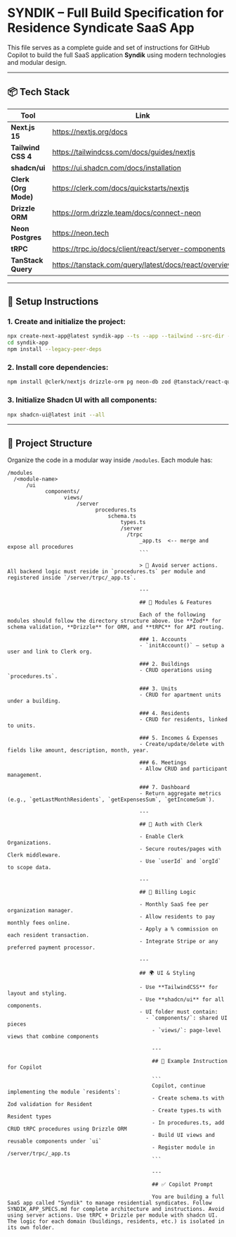 # SYNDIK – Full Build Specification for Residence Syndicate SaaS App

This file serves as a complete guide and set of instructions for GitHub Copilot to build the full SaaS application **Syndik** using modern technologies and modular design.

---

## 📦 Tech Stack

| Tool               | Link                                                                 |
|--------------------|----------------------------------------------------------------------|
| **Next.js 15**      | https://nextjs.org/docs                                               |
| **Tailwind CSS 4**  | https://tailwindcss.com/docs/guides/nextjs                            |
| **shadcn/ui**       | https://ui.shadcn.com/docs/installation                               |
| **Clerk (Org Mode)**| https://clerk.com/docs/quickstarts/nextjs                             |
| **Drizzle ORM**     | https://orm.drizzle.team/docs/connect-neon                            |
| **Neon Postgres**   | https://neon.tech                                                     |
| **tRPC**            | https://trpc.io/docs/client/react/server-components                   |
| **TanStack Query**  | https://tanstack.com/query/latest/docs/react/overview                 |

---

## 🚀 Setup Instructions

### 1. Create and initialize the project:

```bash
npx create-next-app@latest syndik-app --ts --app --tailwind --src-dir --import-alias "@/*"
cd syndik-app
npm install --legacy-peer-deps
```

### 2. Install core dependencies:

```bash
npm install @clerk/nextjs drizzle-orm pg neon-db zod @tanstack/react-query @trpc/server @trpc/client @trpc/react-query next-safe-action
```

### 3. Initialize Shadcn UI with all components:

```bash
npx shadcn-ui@latest init --all
```

---

## 🧱 Project Structure

Organize the code in a modular way inside `/modules`. Each module has:

```
/modules
  /<module-name>
      /ui
            components/
                  views/
                      /server
                            procedures.ts
                                schema.ts
                                    types.ts
                                    /server
                                      /trpc
                                          _app.ts  <-- merge and expose all procedures
                                          ```

                                          > 📌 Avoid server actions. All backend logic must reside in `procedures.ts` per module and registered inside `/server/trpc/_app.ts`.

                                          ---

                                          ## 🧩 Modules & Features

                                          Each of the following modules should follow the directory structure above. Use **Zod** for schema validation, **Drizzle** for ORM, and **tRPC** for API routing.

                                          ### 1. Accounts
                                          - `initAccount()` — setup a user and link to Clerk org.

                                          ### 2. Buildings
                                          - CRUD operations using `procedures.ts`.

                                          ### 3. Units
                                          - CRUD for apartment units under a building.

                                          ### 4. Residents
                                          - CRUD for residents, linked to units.

                                          ### 5. Incomes & Expenses
                                          - Create/update/delete with fields like amount, description, month, year.

                                          ### 6. Meetings
                                          - Allow CRUD and participant management.

                                          ### 7. Dashboard
                                          - Return aggregate metrics (e.g., `getLastMonthResidents`, `getExpensesSum`, `getIncomeSum`).

                                          ---

                                          ## 🔐 Auth with Clerk

                                          - Enable Clerk Organizations.
                                          - Secure routes/pages with Clerk middleware.
                                          - Use `userId` and `orgId` to scope data.

                                          ---

                                          ## 💸 Billing Logic

                                          - Monthly SaaS fee per organization manager.
                                          - Allow residents to pay monthly fees online.
                                          - Apply a % commission on each resident transaction.
                                          - Integrate Stripe or any preferred payment processor.

                                          ---

                                          ## 🌍 UI & Styling

                                          - Use **TailwindCSS** for layout and styling.
                                          - Use **shadcn/ui** for all components.
                                          - UI folder must contain:
                                            - `components/`: shared UI pieces
                                              - `views/`: page-level views that combine components

                                              ---

                                              ## 🧠 Example Instruction for Copilot

                                              ```
                                              Copilot, continue implementing the module `residents`:
                                              - Create schema.ts with Zod validation for Resident
                                              - Create types.ts with Resident types
                                              - In procedures.ts, add CRUD tRPC procedures using Drizzle ORM
                                              - Build UI views and reusable components under `ui`
                                              - Register module in /server/trpc/_app.ts
                                              ```

                                              ---

                                              ## ✅ Copilot Prompt

                                              You are building a full SaaS app called "Syndik" to manage residential syndicates. Follow SYNDIK_APP_SPECS.md for complete architecture and instructions. Avoid using server actions. Use tRPC + Drizzle per module with shadcn UI. The logic for each domain (buildings, residents, etc.) is isolated in its own folder.